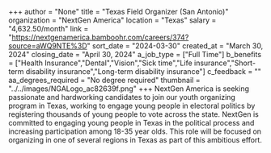 +++
author = "None"
title = "Texas Field Organizer (San Antonio)"
organization = "NextGen America"
location = "Texas"
salary = "4,632.50/month"
link = "https://nextgenamerica.bamboohr.com/careers/374?source=aWQ9NTE%3D"
sort_date = "2024-03-30"
created_at = "March 30, 2024"
closing_date = "April 30, 2024"
a_job_type = ["Full Time"]
b_benefits = ["Health Insurance","Dental","Vision","Sick time","Life insurance","Short-term disability insurance","Long-term disability insurance"]
c_feedback = ""
aa_degrees_required = "No degree required"
thumbnail = "../../images/NGALogo_ac82639f.png"
+++
NextGen America is seeking passionate and hardworking candidates to join our youth organizing program in Texas, working to engage young people in electoral politics by registering thousands of young people to vote across the state. NextGen is committed to engaging young people in Texas in the political process and increasing participation among 18-35 year olds. This role will be focused on organizing in one of several regions in Texas as part of this ambitious effort. 